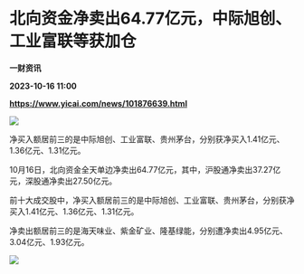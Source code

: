 # 北向资金净卖出64.77亿元，中际旭创、工业富联等获加仓
**一财资讯**

**2023-10-16 11:00**

**https://www.yicai.com/news/101876639.html**

![](https://imgcdn.yicai.com/uppics/slides/2023/10/a35b6907685d38d6d49b9014726ace80.jpg)

净买入额居前三的是中际旭创、工业富联、贵州茅台，分别获净买入1.41亿元、1.36亿元、1.31亿元。

10月16日，北向资金全天单边净卖出64.77亿元，其中，沪股通净卖出37.27亿元，深股通净卖出27.50亿元。

前十大成交股中，净买入额居前三的是中际旭创、工业富联、贵州茅台，分别获净买入1.41亿元、1.36亿元、1.31亿元。

净卖出额居前三的是海天味业、紫金矿业、隆基绿能，分别遭净卖出4.95亿元、3.04亿元、1.93亿元。

![](https://imgcdn.yicai.com/uppics/images/2023/10/605c96f1024c8cb80f4d0b59de726c07.jpg)